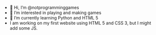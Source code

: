 - 👋 Hi, I’m @notprogramminggames
- 👀 I’m interested in playing and making games
- 🌱 I’m currently learning Python and HTML 5
- I am working on my first website using HTML 5 and CSS 3, but I might add some JS.


<!---
notprogramminggames/notprogramminggames is a ✨ special ✨ repository because its `README.md` (this file) appears on your GitHub profile.
You can click the Preview link to take a look at your changes.
--->
